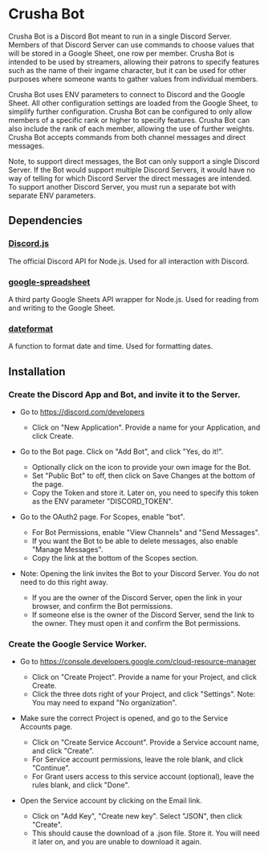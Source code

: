 # Crusha Bot

Crusha Bot is a Discord Bot meant to run in a single Discord Server. Members of that Discord Server can use commands to choose values that will be stored in a Google Sheet, one row per member. Crusha Bot is intended to be used by streamers, allowing their patrons to specify features such as the name of their ingame character, but it can be used for other purposes where someone wants to gather values from individual members.

Crusha Bot uses ENV parameters to connect to Discord and the Google Sheet. All other configuration settings are loaded from the Google Sheet, to simplify further configuration. Crusha Bot can be configured to only allow members of a specific rank or higher to specify features. Crusha Bot can also include the rank of each member, allowing the use of further weights. Crusha Bot accepts commands from both channel messages and direct messages.

Note, to support direct messages, the Bot can only support a single Discord Server. If the Bot would support multiple Discord Servers, it would have no way of telling for which Discord Server the direct messages are intended. To support another Discord Server, you must run a separate bot with separate ENV parameters.

## Dependencies

### [Discord.js](https://discord.js.org)

The official Discord API for Node.js. Used for all interaction with Discord.

### [google-spreadsheet](https://theoephraim.github.io/node-google-spreadsheet)

A third party Google Sheets API wrapper for Node.js. Used for reading from and writing to the Google Sheet.

### [dateformat](https://github.com/felixge/node-dateformat)

A function to format date and time. Used for formatting dates.

## Installation

### Create the Discord App and Bot, and invite it to the Server.

* Go to https://discord.com/developers
  * Click on "New Application". Provide a name for your Application, and click Create.

* Go to the Bot page. Click on "Add Bot", and click "Yes, do it!".
  * Optionally click on the icon to provide your own image for the Bot.
  * Set "Public Bot" to off, then click on Save Changes at the bottom of the page.
  * Copy the Token and store it. Later on, you need to specify this token as the ENV parameter "DISCORD_TOKEN".

* Go to the OAuth2 page. For Scopes, enable "bot".
  * For Bot Permissions, enable "View Channels" and "Send Messages".
  * If you want the Bot to be able to delete messages, also enable "Manage Messages".
  * Copy the link at the bottom of the Scopes section.

* Note: Opening the link invites the Bot to your Discord Server. You do not need to do this right away.
  * If you are the owner of the Discord Server, open the link in your browser, and confirm the Bot permissions.
  * If someone else is the owner of the Discord Server, send the link to the owner. They must open it and confirm the Bot permissions.

### Create the Google Service Worker.

* Go to https://console.developers.google.com/cloud-resource-manager
  * Click on "Create Project". Provide a name for your Project, and click Create.
  * Click the three dots right of your Project, and click "Settings". Note: You may need to expand "No organization".

* Make sure the correct Project is opened, and go to the Service Accounts page.
  * Click on "Create Service Account". Provide a Service account name, and click "Create".
  * For Service account permissions, leave the role blank, and click "Continue".
  * For Grant users access to this service account (optional), leave the rules blank, and click "Done".

* Open the Service account by clicking on the Email link.
  * Click on "Add Key", "Create new key". Select "JSON", then click "Create".
  * This should cause the download of a .json file. Store it. You will need it later on, and you are unable to download it again.

